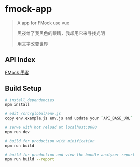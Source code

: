 # fmock-app

> A app for FMock use vue
>
> 黑夜给了我黑色的眼睛，我却用它来寻找光明
>
> 用文字改变世界


## API Index

<a href="https://github.com/ShyZhen/fmock/tree/develop">
    FMock 墨客
</a>

## Build Setup

``` bash
# install dependencies
npm install

# edit /src/global/env.js
copy env.example.js env.js and update your `API_BASE_URL`

# serve with hot reload at localhost:8080
npm run dev

# build for production with minification
npm run build

# build for production and view the bundle analyzer report
npm run build --report
```

